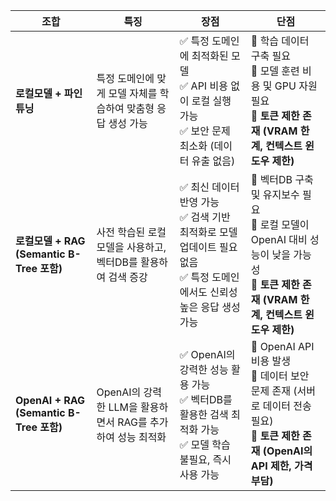 
| 조합                                    | 특징                                      | 장점                                                                          | 단점                                                                                                |
| ------------------------------------- | --------------------------------------- | --------------------------------------------------------------------------- | ------------------------------------------------------------------------------------------------- |
| **로컬모델 + 파인튜닝**                       | 특정 도메인에 맞게 모델 자체를 학습하여 맞춤형 응답 생성 가능     | ✅ 특정 도메인에 최적화된 모델<br>✅ API 비용 없이 로컬 실행 가능<br>✅ 보안 문제 최소화 (데이터 유출 없음)        | 🚨 학습 데이터 구축 필요<br>🚨 모델 훈련 비용 및 GPU 자원 필요<br>🚨 **토큰 제한 존재 (VRAM 한계, 컨텍스트 윈도우 제한)**              |
| **로컬모델 + RAG (Semantic B-Tree 포함)**   | 사전 학습된 로컬 모델을 사용하고, 벡터DB를 활용하여 검색 증강    | ✅ 최신 데이터 반영 가능<br>✅ 검색 기반 최적화로 모델 업데이트 필요 없음<br>✅ 특정 도메인에서도 신뢰성 높은 응답 생성 가능 | 🚨 벡터DB 구축 및 유지보수 필요<br>🚨 로컬 모델이 OpenAI 대비 성능이 낮을 가능성<br>🚨 **토큰 제한 존재 (VRAM 한계, 컨텍스트 윈도우 제한)**  |
| **OpenAI + RAG (Semantic B-Tree 포함)** | OpenAI의 강력한 LLM을 활용하면서 RAG를 추가하여 성능 최적화 | ✅ OpenAI의 강력한 성능 활용 가능<br>✅ 벡터DB를 활용한 검색 최적화 가능<br>✅ 모델 학습 불필요, 즉시 사용 가능    | 🚨 OpenAI API 비용 발생<br>🚨 데이터 보안 문제 존재 (서버로 데이터 전송 필요)<br>🚨 **토큰 제한 존재 (OpenAI의 API 제한, 가격 부담)** |

